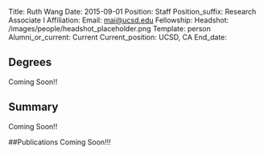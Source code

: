 Title: Ruth Wang
Date: 2015-09-01
Position: Staff
Position_suffix: Research Associate I
Affiliation:
Email: mai@ucsd.edu
Fellowship:
Headshot: /images/people/headshot_placeholder.png
Template: person
Alumni_or_current: Current
Current_position: UCSD, CA
End_date: 
<!-- Status: draft -->

## Degrees
Coming Soon!!

## Summary
Coming Soon!!

##Publications
Coming Soon!!!
